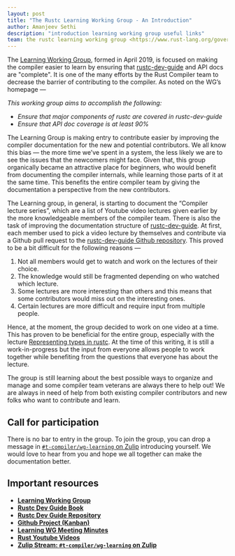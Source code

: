 ```yaml
---
layout: post
title: "The Rustc Learning Working Group - An Introduction"
author: Amanjeev Sethi
description: "introduction learning working group useful links"
team: the rustc learning working group <https://www.rust-lang.org/governance/teams/compiler#wg-learning>
---
```


The [Learning Working Group], formed in April 2019, is focused on making the
compiler easier to learn by ensuring that [rustc-dev-guide] and API docs are
"complete". It is one of the many efforts by the Rust Compiler team to
decrease the barrier of contributing to the compiler. As noted on the WG’s
homepage —

*This working group aims to accomplish the following:*

- *Ensure that major components of rustc are covered in rustc-dev-guide*
- *Ensure that API doc coverage is at least 90%*

The Learning Group is making entry to contribute easier by improving the
compiler documentation for the new and potential contributors. We all know
this bias — the more time we’ve spent in a system, the less likely we are to
see the issues that the newcomers might face. Given that, this group
organically became an attractive place for beginners, who would benefit
from documenting the compiler internals, while learning those parts of it
at the same time. This benefits the entire compiler team by giving the
documentation a perspective from the new contributors.

The Learning group, in general, is starting to document the
“Compiler lecture series”, which are a list of Youtube video lectures
given earlier by the more knowledgeable members of the compiler team.
There is also the task of improving the documentation structure of
[rustc-dev-guide]. At first, each member used to pick a video lecture by
themselves and contribute via a Github pull request to the
[rustc-dev-guide Github repository]. This proved to be a bit difficult
for the following reasons —

1. Not all members would get to watch and work on the lectures of
their choice.
2. The knowledge would still be fragmented depending on who watched
which lecture.
3. Some lectures are more interesting than others and this means that
some contributors would miss out on the interesting ones.
4. Certain lectures are more difficult and require input from multiple
people.

Hence, at the moment, the group decided to work on one video at a time.
This has proven to be beneficial for the entire group, especially with
the lecture [Representing types in rustc]. At the time of this writing,
it is still a work-in-progress but the input from everyone allows people
to work together while benefiting from the questions that everyone has
about the lecture.

The group is still learning about the best possible ways to organize and
manage and some compiler team veterans are always there to help out!
We are always in need of help from both existing compiler contributors
and new folks who want to contribute and learn.

## Call for participation

There is no bar to entry in the group. To join the group, you can
drop a message in [`#t-compiler/wg-learning` on Zulip] introducing
yourself. We would love to hear from you and hope we all together
can make the documentation better.

## Important  resources

- **[Learning Working Group]**
- **[Rustc Dev Guide Book]**
- **[Rustc Dev Guide Repository]**
- **[Github Project (Kanban)]**
- **[Learning WG Meeting Minutes]**
- **[Rust Youtube Videos]** 
- **[Zulip Stream: `#t-compiler/wg-learning` on Zulip]**

[Learning Working Group]: https://github.com/rust-lang/compiler-team/tree/master/content/working-groups/learning
[rustc-dev-guide]: https://rustc-dev-guide.rust-lang.org/
[Rustc Dev Guide Book]: https://rustc-dev-guide.rust-lang.org/
[rustc-dev-guide Github repository]: https://github.com/rust-lang/rustc-dev-guide
[Rustc Dev Guide Repository]: https://github.com/rust-lang/rustc-dev-guide
[Representing types in rustc]: https://www.youtube.com/watch?v=c01TsOsr3-c
[Github Project (Kanban)]: https://github.com/rust-lang/rustc-dev-guide/projects/2
[Learning WG Meeting Minutes]: https://github.com/rust-lang/compiler-team/tree/master/content/working-groups/learning/minutes
[Rust Youtube Videos]: https://www.youtube.com/channel/UCaYhcUwRBNscFNUKTjgPFiA/playlists
[rust-lang/rust]: https://github.com/rust-lang/rust
[Zulip Stream: `#t-compiler/wg-learning` on Zulip]: https://rust-lang.zulipchat.com/#narrow/stream/196385-t-compiler.2Fwg-learning
[`#t-compiler/wg-learning` on Zulip]: https://rust-lang.zulipchat.com/#narrow/stream/196385-t-compiler.2Fwg-learning
